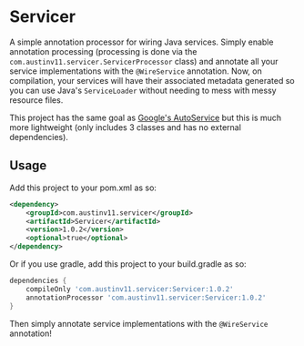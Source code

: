 # Servicer
A simple annotation processor for wiring Java services. Simply enable annotation processing 
(processing is done via the `com.austinv11.servicer.ServicerProcessor` class) and annotate all your service implementations with the
`@WireService` annotation. Now, on compilation, your services will have their associated metadata generated so you can use Java's
`ServiceLoader` without needing to mess with messy resource files. 

This project has the same goal as [Google's AutoService](https://github.com/google/auto/tree/master/service) but this is much more 
lightweight (only includes 3 classes and has no external dependencies).

## Usage
Add this project to your pom.xml as so:
```xml
<dependency>
    <groupId>com.austinv11.servicer</groupId>
    <artifactId>Servicer</artifactId>
    <version>1.0.2</version>
    <optional>true</optional>
</dependency>
```

Or if you use gradle, add this project to your build.gradle as so:
```groovy
dependencies {
    compileOnly 'com.austinv11.servicer:Servicer:1.0.2'
    annotationProcessor 'com.austinv11.servicer:Servicer:1.0.2'
}
```

Then simply annotate service implementations with the `@WireService` annotation!
